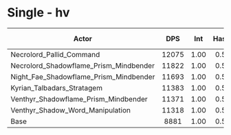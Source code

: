 # Single - hv
| Actor | DPS | Int | Haste | Crit | Mastery | Vers | DPS Weight |
|---|:---:|:---:|:---:|:---:|:---:|:---:|:---:|
|Necrolord_Pallid_Command|12075|1.00|0.53|0.52|0.55|0.48|0.18|
|Necrolord_Shadowflame_Prism_Mindbender|11822|1.00|0.58|0.53|0.60|0.48|0.18|
|Night_Fae_Shadowflame_Prism_Mindbender|11693|1.00|0.56|0.54|0.64|0.50|0.18|
|Kyrian_Talbadars_Stratagem|11383|1.00|0.55|0.52|0.61|0.49|0.19|
|Venthyr_Shadowflame_Prism_Mindbender|11371|1.00|0.56|0.53|0.61|0.49|0.19|
|Venthyr_Shadow_Word_Manipulation|11318|1.00|0.51|0.52|0.60|0.49|0.19|
|Base|8881|1.00|0.57|0.53|0.63|0.49|0.24|
